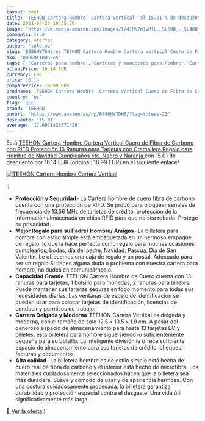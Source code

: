 ```yaml
---
layout: post
title: 'TEEHON Cartera Hombre  Cartera Vertical  al 15.01 % de descuento'
date: 2021-04-23 19:35:59
image: 'https://m.media-amazon.com/images/I/41MN7m1vMlL._SL500_._SL400_.jpg'
comments: true
category: ofertas
author: 'tole.es'
slug: 'B086MYTDHS-es TEEHON Cartera Hombre Cartera Vertical Cuero de Fibra de...'
sku: 'B086MYTDHS-es'
tags: [ 'Carteras para hombre','Carteras y monederos para hombre','Carteras, monederos y tarjeteros','Equipaje','navidad','teehon', ]
actualPrice: 16.14 EUR
currency: EUR
price: 16.14
comparePrice: 18.99 EUR
prodname: 'TEEHON Cartera Hombre  Cartera Vertical Cuero de Fibra de Carbono  con RIFD Protección  13 Ranuras para Tarjetas  con Cremallera  Regalo para Hombre de Navidad  Cumpleaños etc. Negro y Naranja '
country: 'es'
flag: '🇪🇸'
brand: 'TEEHON'
buyurl: 'https://www.amazon.es/dp/B086MYTDHS/?tag=tolees-21'
descuento: '15.01'
average: '17.0971428571429'
---
```


Está [TEEHON Cartera Hombre  Cartera Vertical Cuero de Fibra de Carbono  con RIFD Protección  13 Ranuras para Tarjetas  con Cremallera  Regalo para Hombre de Navidad  Cumpleaños etc. Negro y Naranja ](https://www.amazon.es/dp/B086MYTDHS/?tag=tolees-21) con 15.01 de descuento por 16.14 EUR (original: 18.99 EUR) en el siguiente enlace!

[![TEEHON Cartera Hombre  Cartera Vertical ](https://m.media-amazon.com/images/I/41MN7m1vMlL._SL500_._SL400_.jpg)](https://www.amazon.es/dp/B086MYTDHS/?tag=tolees-21)

ℹ️:

- <b>Protección y Seguridad</b>- La Cartera hombre de cuero fibra de carbono cuenta con una protección de RIFD. Se probó para bloquear señales de frecuencia de 13.56 MHz de tarjetas de crédito, protección de la información almacenada en chips RFID para que no sea robada. Protege su privacidad.
- <b>Mejor Regalo para su Padre/ Hombre/ Amigos</b>- La billetera para hombre con estilo simple está empaquetada en un hermoso empaque de regalo, lo que la hace perfecta como regalo para muchas ocasiones: cumpleaños, bodas, día del padre, Navidad, Pascua, Día de San Valentín. Le ofrecemos una caja de regalo y un postal. Adecuado para ser un regalo.Si tienes alguna duda o problema con nuestra cartera para hombre, no dudes en comunicárnoslo.
- <b>Capacidad Grande</b>-TEEHON Cartera Hombre de Cuero cuenta con 13 ranuras para tarjetas, 1 bolsillo para monedas, 2 ranuras para billetes. Puede mantener sus tarjetas seguras en todo momento para todas sus necesidades diarias. Las ventanas de espejo de identificación se pueden usar para colocar tarjetas de identificación, licencias de conducir y permisos de trabajo.
- <b>Cartera Delgada y Moderna</b>-TEEHON Cartera Vertical es delgada y moderna, con el tamaño de solo 12.5 x 10.5 x 1.9 cm. A pesar del generoso espacio de almacenamiento para hasta 13 tarjetas EC y billetes, esta billetera para hombre sigue siendo lo suficientemente pequeña para su bolsillo. La inteligente división le ofrece suficiente espacio de almacenamiento para sus tarjetas de crédito, cheques, facturas y documentos.
- <b>Alta calidad</b>- La billetera hombre es de estilo simple está hecha de cuero real de fibra de carbono y el interior está hecho de microfibra. Los materiales cuidadosamente seleccionados hacen que la billetera sea más duradera. Suave y cómodo de usar y de apariencia hermosa. Con una costura cuidadosamente procesada, la billetera garantiza durabilidad y protección especial contra el desgaste. Una vida útil significativamente más larga.

[🛒 Ver la oferta!!](https://www.amazon.es/dp/B086MYTDHS/?tag=tolees-21)
